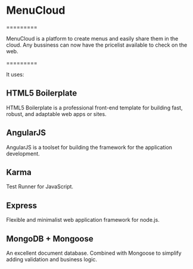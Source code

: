 # MenuCloud
=========

MenuCloud is a platform to create menus and easily share them in the cloud. Any bussiness can now have the pricelist available to check on the web.

=========

It uses:

## HTML5 Boilerplate

HTML5 Boilerplate is a professional front-end template for building fast, robust, and adaptable web apps or sites.

## AngularJS

AngularJS is a toolset for building the framework for the application development.

## Karma

Test Runner for JavaScript.

## Express

Flexible and minimalist web application framework for node.js.

## MongoDB + Mongoose

An excellent document database. Combined with Mongoose to simplify adding validation and business logic.
